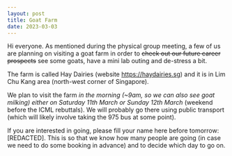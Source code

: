 ```yaml
---
layout: post
title: Goat Farm
date: 2023-03-03
---
```


Hi everyone. As mentioned during the physical group meeting, a few of us are planning on visiting a goat farm in order to ~~check out our future career prospects~~ see some goats, have a mini lab outing and de-stress a bit. 

The farm is called Hay Dairies (website https://haydairies.sg) and it is in Lim Chu Kang area (north-west corner of Singapore).

We plan to visit the farm *in the morning (~9am, so we can also see goat milking) either on Saturday 11th March or Sunday 12th March* (weekend before the ICML rebuttals). We will probably go there using public transport (which will likely involve taking the 975 bus at some point).

If you are interested in going, please fill your name here before tomorrow: [REDACTED]. This is so that we know how many people are going (in case we need to do some booking in advance) and to decide which day to go on. 